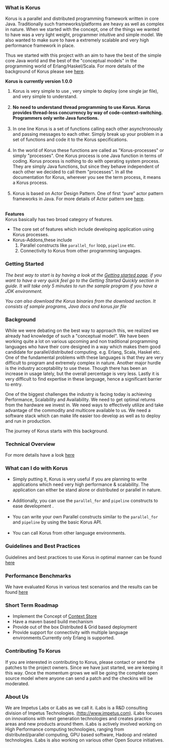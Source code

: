 ### What is Korus ###
Korus is a parallel and distributed programming framework written in core Java. Traditionally such frameworks/platforms are heavy as well as complex in nature. When we started with the concept, one of the things we wanted to have was a very light weight, programmer intuitive and simple model. We also wanted to make sure to have a extremely scalable and very high performance framework in place.

Thus we started with this project with an aim to have the best of the simple core Java world and the best of the "conceptual models" in the programming world of Erlang/Haskel/Scala. For more details of the background of Korus please see [here](#Background.md).

**Korus is currently version 1.0.0**

  1. Korus is very simple to use , very simple to deploy (one single jar file), and very simple to understand.<br /><br />
  1. **No need to understand thread programming to use Korus. Korus provides thread-less concurrency by way of code-context-switching. Programmers only write Java functions.**<br /><br />
  1. In one line Korus is a set of functions calling each other asynchronously and passing messages to each other. Simply break up your problem in a set of functions and code it to the Korus specifications.<br /><br />
  1. In the world of Korus these functions are called as "Korus-processes" or simply "processes". One Korus process is one Java function in terms of coding. Korus process is nothing to do with operating system process. They are simply Java functions, but since they behave independent of each other we decided to call them "processes". In all the documentation for Korus, wherever you see the term process, it means a Korus process. <br /><br />
  1. Korus is based on Actor Design Pattern. One of first “pure” actor pattern frameworks in Java. For more details of Actor pattern see [here](http://en.wikipedia.org/wiki/Actor_model). <br /><br />

**Features**<br />
Korus basically has two broad category of features.
  * The core set of features which include developing application using Korus processes.
  * Korus-Addons,these include
    1. Parallel constructs like `parallel_for` loop, `pipeline` etc.<br />
    1. Connectivity to Korus from other programming languages.

### Getting Started ###
_The best way to start is by having a look at the [Getting started page](GettingStarted.md). if you want to have a very quick feel go to the Getting Started Quickly section in guide. It will take only 5 minutes to run the sample program if you have a JDK environment._

_You can also download the Korus binaries from the download section. It consists of sample programs, Java docs and korus.jar file_

### Background ###
While we were debating on the best way to approach this, we realized we already had knowledge of such a "conceptual model". We have been working quite a lot on various upcoming and non traditional programming languages who have their core designed in a way which makes them good candidate for parallel/distributed computing. e.g. Erlang, Scala, Haskel etc. One of the fundamental problems with these languages is that they are very difficult to program and extremely complex in nature. Another major hurdle is the industry acceptability to use these. Though there has been an increase in usage lately, but the overall percentage is very less. Lastly it is very difficult to find expertise in these language, hence a significant barrier to entry.

One of the biggest challenges the industry is facing today is achieving Performance, Scalability and Availability. We need to get optimal returns from the hardware we invest in. We need ways to effectively utilize and take advantage of the commodity and multicore available to us. We need a software stack which can make life easier too develop as well as to deploy and run in production.

The journey of Korus starts with this background.

### Technical Overview ###
For more details have a look [here](http://code.google.com/p/korus/wiki/TechnicalOverview)

### What can I do with Korus ###
  * Simply putting it, Korus is very useful if you are planning to write applications which need very high performance & scalability. The application can either be stand alone or distributed or parallel in nature. <br /><br />
  * Additionally, you can use the `parallel_for` and `pipeline` constructs to ease development .<br /><br />
  * You can write your own Parallel constructs similar to the `parallel_for` and `pipeline` by using the basic Korus API.<br /><br />
  * You can call Korus from other language environments.

### Guidelines and Best Practices ###
Guidelines and best practices to use Korus in optimal manner can be found [here](http://code.google.com/p/korus/wiki/GuidelinesAndBestPractices)

### Performance Benchmarks ###
We have evaluated Korus in various test scenarios and the results can be found [here](http://code.google.com/p/korus/wiki/PerformanceBenchmark)

### Short Term Roadmap ###

  * Implement the Concept of [Context Store](http://code.google.com/p/korus/wiki/ContextStore)
  * Have a maven based build mechanism
  * Provide out of the box Distributed & Grid based deployment
  * Provide support for connectivity with multiple language environments.Currently only Erlang is supported.

### Contributing To Korus ###
If you are interested in contributing to Korus, please contact or send the patches to the project owners. Since we have just started, we are keeping it this way. Once the momentum grows we will be going the complete open source model where anyone can send a patch and the checkins will be moderated.

### About Us ###
We are Impetus Labs or iLabs as we call it. iLabs is a R&D consulting division of Impetus Technologies. [(http://www.impetus.com)](http://www.impetus.com). iLabs focuses on innovations with next generation technologies and creates practice areas and new products around them. iLabs is actively involved working on High Performance computing technologies, ranging from distributed/parallel computing, GPU based software, Hadoop and related technologies. iLabs is also working on various other Open Source initiatives.